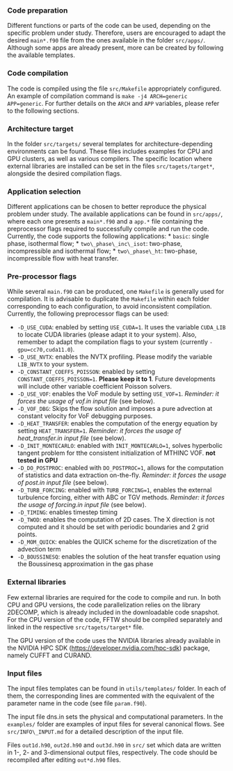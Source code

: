 ### Code preparation 
Different functions or parts of the code can be used, depending on the specific problem under study. Therefore, users are encouraged to adapt the desired `main*.f90` file from the ones available in the folder `src/apps/`. Although some apps are already present, more  can be created by following the available templates.

### Code compilation
The code is compiled using the file `src/Makefile` appropriately configured. An example of compilation command is `make -j4 ARCH=generic APP=generic`. For further details on the `ARCH` and `APP` variables, please refer to the following sections.

### Architecture target
In the folder `src/targets/` several templates for architecture-depending environments can be found. These files includes examples for CPU and GPU clusters, as well as various compilers. The specific location where external libraries are installed can be set in the files `src/tagets/target*`, alongside the desired compilation flags.

### Application selection 
Different applications can be chosen to better reproduce the physical problem under study. The available applications can be found in `src/apps/`, where each one presents a `main*.f90` and a `app.*` file containing the preprocessor flags required to successfully compile and run the code.
Currently, the code supports the following applications:
	* `basic`: single phase, isothermal flow;
	* `two\_phase\_inc\_isot`: two-phase, incompressible and isothermal flow;
	* `two\_phase\_ht`: two-phase, incompressible flow with heat transfer.

### Pre-processor flags
While several `main.f90` can be produced, one `Makefile` is generally used for compilation. It is advisable to duplicate the `Makefile` within each folder corresponding to each configuration, to avoid inconsistent compilation.
Currently, the following preprocessor flags can be used:
 * `-D_USE_CUDA`:                  enabled by setting `USE_CUDA=1`. It uses the variable `CUDA_LIB` to locate CUDA libraries (please adapt it to your system). Also, remember to adapt the compilation flags to your system (currently `-gpu=cc70,cuda11.0`).
 * `-D_USE_NVTX`:                  enables the NVTX profiling. Please modify the variable `LIB_NVTX` to your system.
 * `-D_CONSTANT_COEFFS_POISSON`:   enabled by setting `CONSTANT_COEFFS_POISSON=1`. **Please keep it to 1**. Future developments will include other variable coefficient Poisson solvers.
 * `-D_USE_VOF`:                   enables the VoF module by setting `USE_VOF=1`. _Reminder: it forces the usage of vof.in input file_ (see below). 
 * `-D_VOF_DBG`:                   Skips the flow solution and imposes a pure advection at constant velocity for VoF debugging purposes. 
 * `-D_HEAT_TRANSFER`:             enables the computation of the energy equation by setting `HEAT_TRANSFER=1`. _Reminder: it forces the usage of heat_transfer.in input file_ (see below). 
 * `-D_INIT_MONTECARLO`:           enabled with `INIT_MONTECARLO=1`, solves hyperbolic tangent problem for tthe consistent initialization of MTHINC VOF. **not tested in GPU**
 * `-D_DO_POSTPROC`:               enabled with `DO_POSTPROC=1`, allows for the computation of statistics and data extraction on-the-fly.  _Reminder: it forces the usage of post.in input file_ (see below). 
 * `-D_TURB_FORCING`:              enabled with `TURB_FORCING=1`, enables the external turbulence forcing, either with ABC or TGV methods.  _Reminder: it forces the usage of forcing.in input file_ (see below). 
 * `-D_TIMING`:                    enables timestep timing
 * `-D_TWOD`:                      enables the computation of 2D cases. The X direction is not computed and it should be set with periodic boundaries and 2 grid points.
 * `-D_MOM_QUICK`:                 enables the QUICK scheme for the discretization of the advection term
 * `-D_BOUSSINESQ`:                enables the solution of the heat transfer equation using the Boussinesq approximation in the gas phase

### External libraries
Few external libraries are required for the code to compile and run. In both CPU and GPU versions, the code parallelization relies on the library 2DECOMP, which is already included in the downloadable code snapshot. For the CPU version of the code, FFTW should be compiled separately and linked in the respective `src/tagets/target*` file. 

The GPU version of the code uses the NVIDIA libraries already available in the NVIDIA HPC SDK (https://developer.nvidia.com/hpc-sdk) package, namely CUFFT and CURAND.

### Input files
The input files templates can be found in `utils/templates/` folder. In each of them, the corresponding lines are commented with the equivalent of the parameter name in the code (see file `param.f90`).

The input file dns.in sets the physical and computational parameters. In the `examples/` folder are examples of input files for several canonical flows. See `src/INFO\_INPUT.md` for a detailed description of the input file.

Files `out1d.h90`, `out2d.h90` and `out3d.h90` in `src/` set which data are written in 1-, 2- and 3-dimensional output files, respectively. The code should be recompiled after editing `out*d.h90` files.


